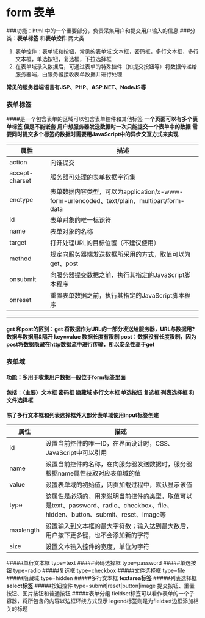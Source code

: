 # form 表单

###功能：html 中的一个重要部分，负责采集用户和提交用户输入的信息
###分类：**表单标签** 和**表单控件** 两大类
1. 表单控件：表单域和按钮，常见的表单域:文本框，密码框，多行文本框，多行文本框，单选按钮，复选框，下拉选择框
2. 在表单域录入数据后，可通过表单的特殊控件（如提交按钮等）将数据传递给服务器端，由服务器接收表单数据并进行处理



**常见的服务器端语言有JSP、PHP、ASP.NET、NodeJS等**



### 表单标签

####是一个包含表单的区域可以包含表单控件和其他标签
**一个页面可以有多个表单标签  但是不能嵌套** 
**用户想服务器发送数据时一次只能提交一个表单中的数据** 
**需要同时提交多个标签的数据时需要用JavaScript中的异步交互方式来实现** 



| **属性**       | **描述**                                                                                   |
| -------------- | ------------------------------------------------------------                               |
| action         | 向谁提交                                                                                   |
| accept-charset | 服务器可处理的表单数据字符集                                                               |
| enctype        | 表单数据内容类型，可以为application/x-www-form-urlencoded、text/plain、multipart/form-data |
| id             | 表单对象的唯一标识符                                                                       |
| name           | 表单对象的名称                                                                             |
| target         | 打开处理URL的目标位置（不建议使用）                                                        |
| method         | 规定向服务器端发送数据所采用的方式，取值可以为get、post                                    |
| onsubmit       | 向服务器提交数据之前，执行其指定的JavaScript脚本程序                                       |
| onreset        | 重置表单数据之前，执行其指定的JavaScript脚本程序                                           |
---
#### get 和post的区别：get 将数据作为URL的一部分发送给服务器，URL与数据用? 数据与数据用&隔开  key=value  数据长度有限制  post：数据没有长度限制，因为post将数据隐藏在http数据流中进行传输，所以安全性高于get
### 表单域
#### 功能：多用于收集用户数据一般位于form标签里面
#### 包括：（主要）文本框 密码框 隐藏域 多行文本框 单选按钮 复选框 列表选择框 和文件选择框
**除了多行文本框和列表选择框外大部分表单域使用input标签创建** 

| **属性**  | **描述**                                                     |
| --------- | ------------------------------------------------------------ |
| id        | 设置当前控件的唯一ID，在界面设计时，CSS、JavaScript中可以引用 |
| name      | 设置当前控件的名称，在向服务器发送数据时，服务器根据name属性获取对应表单域的值 |
| value     | 设置表单域的初始值，网页加载过程中，默认显示该值             |
| type      | 该属性是必须的，用来说明当前控件的类型，取值可以是text、password、radio、checkbox、file、hidden、button、submit、reset、image等 |
| maxlength | 设置输入到文本框的最大字符数；输入达到最大数后，用户按下更多键，也不会添加新的字符 |
| size      | 设置文本输入控件的宽度，单位为字符                           |



#####单行文本框 type=text
#####密码选择框 type=password
#####单选按钮   type=radio
#####复选框     type=checkbox
#####文件选择框 type=file
#####隐藏域     type=hidden
#####多行文本框 **textarea标签**
#####列表选择框 **select标签**
#####按钮控件   type=submit|reset|button|image  提交按钮、重置按钮、图片按钮和普通按钮
#####表单分组   fieldset标签可以看作表单的一个子容器，将所包含的内容以边框环绕方式显示 legend标签则是为fieldset边框添加相关的标题


